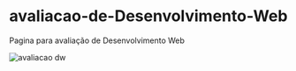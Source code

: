# avaliacao-de-Desenvolvimento-Web
Pagina para avaliação de Desenvolvimento Web

![avaliacao dw](https://user-images.githubusercontent.com/101216376/177875060-7aa1ddf8-b36c-40ba-99da-fd3681f6a003.jpg)
